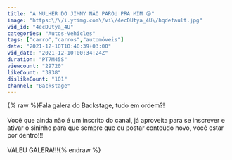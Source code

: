 ```yaml
---
title: "A MULHER DO JIMNY NÃO PAROU PRA MIM 😢"
image: "https:\/\/i.ytimg.com\/vi\/4ecDUtya_4U\/hqdefault.jpg"
vid_id: "4ecDUtya_4U"
categories: "Autos-Vehicles"
tags: ["carro","carros","automóveis"]
date: "2021-12-10T10:40:39+03:00"
vid_date: "2021-12-10T00:34:24Z"
duration: "PT7M45S"
viewcount: "29720"
likeCount: "3938"
dislikeCount: "101"
channel: "Backstage"
---
```

{% raw %}Fala galera do Backstage, tudo em ordem?!<br /><br />Você que ainda não é um inscrito do canal, já aproveita para se inscrever e ativar o sininho para que sempre que eu postar conteúdo novo, você estar por dentro!!!<br /><br />VALEU GALERA!!!{% endraw %}
